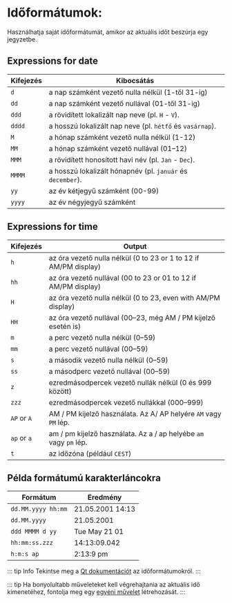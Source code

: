 # Időformátumok:

Használhatja saját időformátumát, amikor az aktuális időt beszúrja egy jegyzetbe.

## Expressions for date

| Kifejezés | Kibocsátás                                                 |
| --------- | ---------------------------------------------------------- |
| `d`       | a nap számként vezető nulla nélkül (1-től 31-ig)           |
| `dd`      | a nap számként vezető nullával (01-től 31-ig)              |
| `ddd`     | a rövidített lokalizált nap neve (pl. `H` - `V`).          |
| `dddd`    | a hosszú lokalizált nap neve (pl. `hétfő` és `vasárnap`).  |
| `M`       | a hónap számként vezető nulla nélkül (1-12)                |
| `MM`      | a hónap számként vezető nullával (01–12)                   |
| `MMM`     | a rövidített honosított havi név (pl. `Jan` - `Dec`).      |
| `MMMM`    | a hosszú lokalizált hónapnév (pl. `január` és `december`). |
| `yy`      | az év kétjegyű számként (00-99)                            |
| `yyyy`    | az év négyjegyű számként                                   |

## Expressions for time

| Kifejezés   | Output                                                            |
| ----------- | ----------------------------------------------------------------- |
| `h`         | az óra vezető nulla nélkül (0 to 23 or 1 to 12 if AM/PM display)  |
| `hh`        | az óra vezető nullával (00 to 23 or 01 to 12 if AM/PM display)    |
| `H`         | az óra vezető nulla nélkül (0 to 23, even with AM/PM display)     |
| `HH`        | az óra vezető nullával (00–23, még AM / PM kijelző esetén is)     |
| `m`         | a perc vezető nulla nélkül (0–59)                                 |
| `mm`        | a perc vezető nullával (00–59)                                    |
| `s`         | a második vezető nulla nélkül (0–59)                              |
| `ss`        | a másodperc vezető nullával (00–59)                               |
| `z`         | ezredmásodpercek vezető nullák nélkül (0 és 999 között)           |
| `zzz`       | ezredmásodpercek vezető nullákkal (000–999)                       |
| `AP` or `A` | AM / PM kijelző használata. Az A/ AP helyére `AM` vagy `PM` lép.  |
| `ap` or `a` | am / pm kijelző használata. Az a / ap helyébe `am` vagy `pm` lép. |
| `t`         | az időzóna (például `CEST`)                                       |

## Példa formátumú karakterláncokra

| Formátum           | Eredmény         |
| ------------------ | ---------------- |
| `dd.MM.yyyy hh:mm` | 21.05.2001 14:13 |
| `dd.MM.yyyy`       | 21.05.2001       |
| `ddd MMMM d yy`    | Tue May 21 01    |
| `hh:mm:ss.zzz`     | 14:13:09.042     |
| `h:m:s ap`         | 2:13:9 pm        |

::: tip Info Tekintse meg a [Qt dokumentációt](http://doc.qt.io/qt-5/qdatetime.html#toString) az időformátumokról. :::

::: tip Ha bonyolultabb műveleteket kell végrehajtania az aktuális idő kimenetéhez, fontolja meg egy [egyéni művelet](../scripting/methods-and-objects.md#registering-a-custom-action) létrehozását. :::
